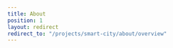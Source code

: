 ```yaml
---
title: About
position: 1
layout: redirect
redirect_to: "/projects/smart-city/about/overview"
---
```


